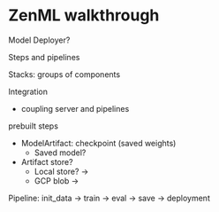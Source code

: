 # ZenML walkthrough

Model Deployer?

Steps and pipelines

Stacks: groups of components

Integration
- coupling server and pipelines

prebuilt steps
- ModelArtifact: checkpoint (saved weights)
	- Saved model?
- Artifact store?
	- Local store? -> 
	- GCP blob ->

Pipeline: init_data -> train -> eval -> save -> deployment
